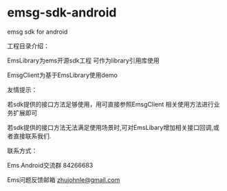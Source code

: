 emsg-sdk-android
================

emsg sdk for android

工程目录介绍：

EmsLibrary为ems开源sdk工程 可作为library引用库使用

EmsgClient为基于EmsLibrary使用demo






友情提示：

若sdk提供的接口方法足够使用，用可直接参照EmsgClient 相关使用方法进行业务扩展即可

若sdk提供的接口方法无法满足使用场景时,可对EmsLibary增加相关接口回调,或者直接联系我们.








联系方式：

Ems Android交流群   84266683

Ems问题反馈邮箱    zhujohnle@gmail.com

